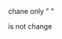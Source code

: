  chane only "   <script src="js/platform.js"></script>"
 
 <link rel="import" href="zzz/polymer.html">
<link rel="import" href="zzz/controls.html"> 
is not change
